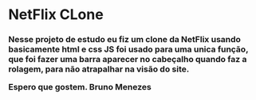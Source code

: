 <h1>NetFlix CLone</h1>

<h3>
  
  Nesse projeto de estudo eu fiz um clone da NetFlix usando basicamente html e css 
  JS foi usado para uma unica função, que foi fazer uma barra aparecer no cabeçalho 
  quando faz a rolagem, para não atrapalhar na visão do site.
  
Espero que gostem.  Bruno Menezes
</h3>


<div align="center"
img src="https://github.com/obrunomenezes/NetFlix-Clone/issues/1" width="0px" />
</div>
